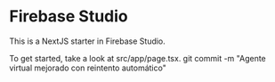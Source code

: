 # Firebase Studio

This is a NextJS starter in Firebase Studio.

To get started, take a look at src/app/page.tsx.
git commit -m "Agente virtual mejorado con reintento automático"
